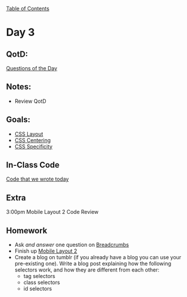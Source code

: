 [Table of Contents](/README.md)

# Day 3

## QotD:
[Questions of the Day]()

## Notes:
* Review QotD

## Goals:
* [CSS Layout](/units/css-box-model/README.md)
* [CSS Centering](/units/css-centering/README.md)
* [CSS Specificity](/units/css-specificity)

## In-Class Code
[Code that we wrote today](/notes/day-03/code)

## Extra
3:00pm Mobile Layout 2 Code Review

## Homework
* Ask *and answer* one question on [Breadcrumbs](http://tiy.breadcrumbsqa.com/)
* Finish up [Mobile Layout 2](https://github.com/TIY-Austin-Front-End-Engineering/mobile-layout-2)
* Create a blog on tumblr (if you already have a blog you can use your pre-existing one). Write a blog post explaining how the following selectors work, and how they are different from each other:
	* tag selectors
	* class selectors
	* id selectors
